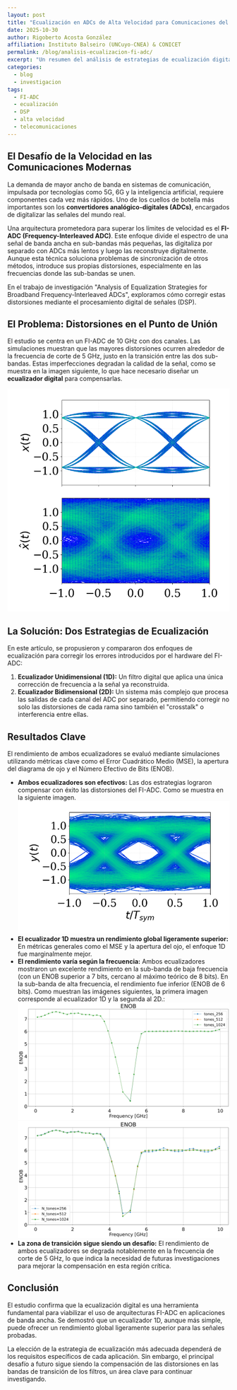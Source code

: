 ```yaml
---
layout: post
title: "Ecualización en ADCs de Alta Velocidad para Comunicaciones del Futuro"
date: 2025-10-30
author: Rigoberto Acosta González
affiliation: Instituto Balseiro (UNCuyo-CNEA) & CONICET
permalink: /blog/analisis-ecualizacion-fi-adc/
excerpt: "Un resumen del análisis de estrategias de ecualización digital, 1D y 2D, para mejorar el rendimiento de los convertidores analógico-digitales de frecuencia intercalada (FI-ADC) en sistemas de comunicación de banda ancha."
categories:
  - blog
  - investigacion
tags:
  - FI-ADC
  - ecualización
  - DSP
  - alta velocidad
  - telecomunicaciones
---
```


## El Desafío de la Velocidad en las Comunicaciones Modernas

La demanda de mayor ancho de banda en sistemas de comunicación, impulsada por tecnologías como 5G, 6G y la inteligencia artificial, requiere componentes cada vez más rápidos. Uno de los cuellos de botella más importantes son los **convertidores analógico-digitales (ADCs)**, encargados de digitalizar las señales del mundo real.

Una arquitectura prometedora para superar los límites de velocidad es el **FI-ADC (Frequency-Interleaved ADC)**. Este enfoque divide el espectro de una señal de banda ancha en sub-bandas más pequeñas, las digitaliza por separado con ADCs más lentos y luego las reconstruye digitalmente. Aunque esta técnica soluciona problemas de sincronización de otros métodos, introduce sus propias distorsiones, especialmente en las frecuencias donde las sub-bandas se unen.

En el trabajo de investigación "Analysis of Equalization Strategies for Broadband Frequency-Interleaved ADCs", exploramos cómo corregir estas distorsiones mediante el procesamiento digital de señales (DSP).

## El Problema: Distorsiones en el Punto de Unión

El estudio se centra en un FI-ADC de 10 GHz con dos canales. Las simulaciones muestran que las mayores distorsiones ocurren alrededor de la frecuencia de corte de 5 GHz, justo en la transición entre las dos sub-bandas. Estas imperfecciones degradan la calidad de la señal, como se muestra en la imagen siguiente, lo que hace necesario diseñar un **ecualizador digital** para compensarlas.

![alives_progress](/images/talk_1/Graph_Idea_NoEq_SUT1.png)

## La Solución: Dos Estrategias de Ecualización

En este artículo, se propusieron y compararon dos enfoques de ecualización para corregir los errores introducidos por el hardware del FI-ADC:

1.  **Ecualizador Unidimensional (1D):** Un filtro digital que aplica una única corrección de frecuencia a la señal ya reconstruida.
2.  **Ecualizador Bidimensional (2D):** Un sistema más complejo que procesa las salidas de cada canal del ADC por separado, permitiendo corregir no solo las distorsiones de cada rama sino también el "crosstalk" o interferencia entre ellas.

## Resultados Clave

El rendimiento de ambos ecualizadores se evaluó mediante simulaciones utilizando métricas clave como el Error Cuadrático Medio (MSE), la apertura del diagrama de ojo y el Número Efectivo de Bits (ENOB).

-   **Ambos ecualizadores son efectivos:** Las dos estrategias lograron compensar con éxito las distorsiones del FI-ADC. Como se muestra en la siguiente imagen.
![alives_progress](/images/talk_1/Graph_Rec_SUT1_eq1.png)
-   **El ecualizador 1D muestra un rendimiento global ligeramente superior:** En métricas generales como el MSE y la apertura del ojo, el enfoque 1D fue marginalmente mejor.
-   **El rendimiento varía según la frecuencia:** Ambos ecualizadores mostraron un excelente rendimiento en la sub-banda de baja frecuencia (con un ENOB superior a 7 bits, cercano al máximo teórico de 8 bits). En la sub-banda de alta frecuencia, el rendimiento fue inferior (ENOB de 6 bits). Como muestran las imágenes siguientes, la primera imagen corresponde al ecualizador 1D y la segunda al 2D.:
![alives_progress](/images/talk_1/enob_1D.png)![alives_progress](/images/talk_1/enob_2D.png)
-   **La zona de transición sigue siendo un desafío:** El rendimiento de ambos ecualizadores se degrada notablemente en la frecuencia de corte de 5 GHz, lo que indica la necesidad de futuras investigaciones para mejorar la compensación en esta región crítica.



## Conclusión

El estudio confirma que la ecualización digital es una herramienta fundamental para viabilizar el uso de arquitecturas FI-ADC en aplicaciones de banda ancha. Se demostró que un ecualizador 1D, aunque más simple, puede ofrecer un rendimiento global ligeramente superior para las señales probadas.

La elección de la estrategia de ecualización más adecuada dependerá de los requisitos específicos de cada aplicación. Sin embargo, el principal desafío a futuro sigue siendo la compensación de las distorsiones en las bandas de transición de los filtros, un área clave para continuar investigando.
